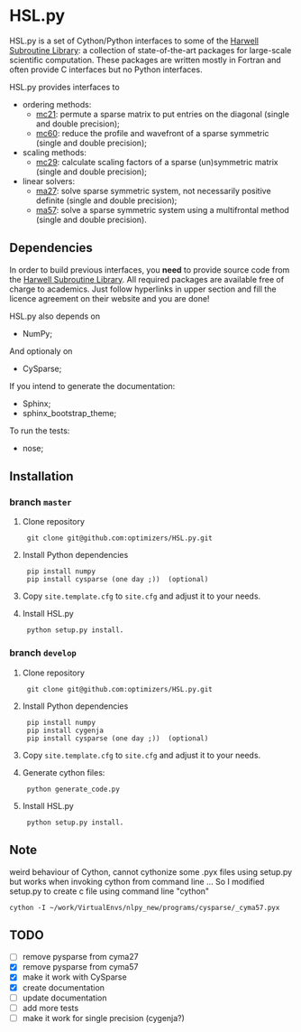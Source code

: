 HSL.py
======

HSL.py is a set of Cython/Python interfaces to some of the [Harwell Subroutine Library](http://www.hsl.rl.ac.uk/): a collection of state-of-the-art packages for large-scale scientific computation.
These packages are written mostly in Fortran and often provide C interfaces but no Python interfaces.

HSL.py provides interfaces to

- ordering methods:
    - [mc21](http://www.hsl.rl.ac.uk/catalogue/mc21.html): permute a sparse matrix to put entries on the diagonal (single and double precision);
    - [mc60](http://www.hsl.rl.ac.uk/catalogue/mc60.html): reduce the profile and wavefront of a sparse symmetric (single and double precision);
- scaling methods:
    - [mc29](http://www.hsl.rl.ac.uk/catalogue/mc29.html): calculate scaling factors of a sparse (un)symmetric matrix (single and double precision);
- linear solvers:
    - [ma27](http://www.hsl.rl.ac.uk/download/MA27/1.0.0/a/): solve sparse symmetric system, not necessarily positive definite (single and double precision);
    - [ma57](http://www.hsl.rl.ac.uk/catalogue/ma57.html): solve a sparse symmetric system using a multifrontal method (single and double precision).


## Dependencies
In order to build previous interfaces, you **need** to provide source code from the [Harwell Subroutine Library](http://www.hsl.rl.ac.uk/).
All required packages are available free of charge to academics.
Just follow hyperlinks in upper section and fill the licence agreement on their website and you are done!

HSL.py also depends on

- NumPy;


And optionaly on
- CySparse;

If you intend to generate the documentation:

- Sphinx;
- sphinx_bootstrap_theme;

To run the tests:

- nose;


## Installation

### branch `master`

1. Clone repository

		git clone git@github.com:optimizers/HSL.py.git
	
2. Install Python dependencies

		pip install numpy
		pip install cysparse (one day ;))  (optional)

3. Copy `site.template.cfg` to `site.cfg` and adjust it to your needs.

4. Install HSL.py

		python setup.py install. 


### branch `develop`

1. Clone repository

		git clone git@github.com:optimizers/HSL.py.git
	
2. Install Python dependencies

		pip install numpy
        pip install cygenja
		pip install cysparse (one day ;))  (optional)

3. Copy `site.template.cfg` to `site.cfg` and adjust it to your needs.

4. Generate cython files:
        
        python generate_code.py

4. Install HSL.py

		python setup.py install. 



## Note
weird behaviour of Cython, cannot cythonize some .pyx files using setup.py but works when invoking cython from command line ...
So I modified setup.py to create c file using command line "cython"

    cython -I ~/work/VirtualEnvs/nlpy_new/programs/cysparse/_cyma57.pyx

## TODO

- [ ] remove pysparse from cyma27
- [x] remove pysparse from cyma57
- [x] make it work with CySparse
- [x] create documentation
- [ ] update documentation
- [ ] add more tests
- [ ] make it work for single precision (cygenja?)
